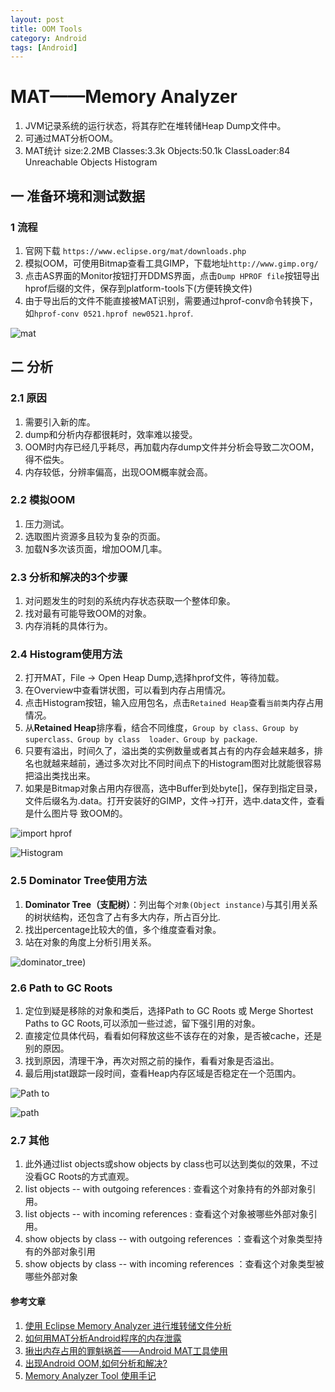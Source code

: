 ```yaml
---
layout: post
title: OOM Tools
category: Android
tags: [Android]
---
```



# MAT——Memory Analyzer
1. JVM记录系统的运行状态，将其存贮在堆转储Heap Dump文件中。
2. 可通过MAT分析OOM。
3. MAT统计 size:2.2MB Classes:3.3k Objects:50.1k ClassLoader:84 Unreachable Objects Histogram


## 一 准备环境和测试数据

### 1 流程
1. 官网下载 `https://www.eclipse.org/mat/downloads.php`
2. 模拟OOM，可使用Bitmap查看工具GIMP，下载地址`http://www.gimp.org/`
3. 点击AS界面的Monitor按钮打开DDMS界面，点击`Dump HPROF file`按钮导出hprof后缀的文件，保存到platform-tools下(方便转换文件)
4. 由于导出后的文件不能直接被MAT识别，需要通过hprof-conv命令转换下，如`hprof-conv 0521.hprof new0521.hprof`.

![mat](https://raw.githubusercontent.com/rlq/image/master/oom/mat.png)


## 二 分析

### 2.1 原因
1. 需要引入新的库。
2. dump和分析内存都很耗时，效率难以接受。
3. OOM时内存已经几乎耗尽，再加载内存dump文件并分析会导致二次OOM，得不偿失。
4. 内存较低，分辨率偏高，出现OOM概率就会高。

### 2.2 模拟OOM
1. 压力测试。
2. 选取图片资源多且较为复杂的页面。
3. 加载N多次该页面，增加OOM几率。


### 2.3 分析和解决的3个步骤
1. 对问题发生的时刻的系统内存状态获取一个整体印象。
2. 找对最有可能导致OOM的对象。
3. 内存消耗的具体行为。

### 2.4 Histogram使用方法
2. 打开MAT，File -> Open Heap Dump,选择hprof文件，等待加载。
3. 在Overview中查看饼状图，可以看到内存占用情况。
4. 点击Histogram按钮，输入应用包名，点击`Retained Heap`查看`当前类`内存占用情况。
5. 从**Retained Heap**排序看，结合不同维度，`Group by class、Group by superclass、Group by class  loader、Group by package`.
6. 只要有溢出，时间久了，溢出类的实例数量或者其占有的内存会越来越多，排名也就越来越前，通过多次对比不同时间点下的Histogram图对比就能很容易把溢出类找出来。
7. 如果是Bitmap对象占用内存很高，选中Buffer到处byte[]，保存到指定目录，文件后缀名为.data。打开安装好的GIMP，文件->打开，选中.data文件，查看是什么图片导
致OOM的。

![import hprof](https://raw.githubusercontent.com/rlq/image/master/oom/import_histogram.png)

![Histogram](https://raw.githubusercontent.com/rlq/image/master/oom/histogram.png)



### 2.5 Dominator Tree使用方法
1. **Dominator Tree（支配树）**：列出每个`对象(Object instance)`与其引用关系的树状结构，还包含了占有多大内存，所占百分比.
2. 找出percentage比较大的值，多个维度查看对象。
3. 站在对象的角度上分析引用关系。

![dominator_tree](https://raw.githubusercontent.com/rlq/image/master/oom/dominator_tree.png))

### 2.6 Path to GC Roots
1. 定位到疑是移除的对象和类后，选择Path to GC Roots 或 Merge Shortest Paths to GC Roots,可以添加一些过滤，留下强引用的对象。
2. 直接定位具体代码，看看如何释放这些不该存在的对象，是否被cache，还是别的原因。
3. 找到原因，清理干净，再次对照之前的操作，看看对象是否溢出。
4. 最后用jstat跟踪一段时间，查看Heap内存区域是否稳定在一个范围内。

![Path to](https://raw.githubusercontent.com/rlq/image/master/oom/pathto.png)

![path](https://raw.githubusercontent.com/rlq/image/master/oom/path2.png)

### 2.7 其他
1. 此外通过list objects或show objects by class也可以达到类似的效果，不过没看GC Roots的方式直观。
2. list objects -- with outgoing references : 查看这个对象持有的外部对象引用。
3. list objects -- with incoming references : 查看这个对象被哪些外部对象引用。
4. show objects by class  --  with outgoing references ：查看这个对象类型持有的外部对象引用
5. show objects by class  --  with incoming references ：查看这个对象类型被哪些外部对象


#### 参考文章
1. [使用 Eclipse Memory Analyzer 进行堆转储文件分析](https://www.ibm.com/developerworks/cn/opensource/os-cn-ecl-ma/index.html)
2. [如何用MAT分析Android程序的内存泄露](https://www.cnblogs.com/baiyi168/p/5684251.html)
3. [揪出内存占用的罪魁祸首——Android MAT工具使用](https://www.jianshu.com/p/0125e1bf0531)
4. [出现Android OOM,如何分析和解决?](https://blog.csdn.net/u013303600/article/details/70187745)
5. [Memory Analyzer Tool 使用手记](http://wensong.iteye.com/blog/1986449)

